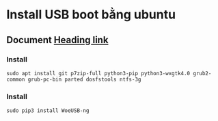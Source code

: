 # Install USB boot bằng ubuntu

 ## Document [Heading link](https://github.com/WoeUSB/WoeUSB-ng "Heading link")

### Install

    sudo apt install git p7zip-full python3-pip python3-wxgtk4.0 grub2-common grub-pc-bin parted dosfstools ntfs-3g

### Install

    sudo pip3 install WoeUSB-ng
